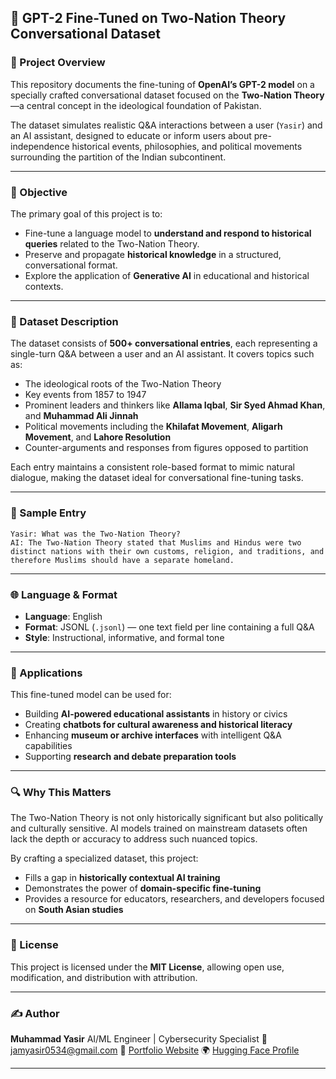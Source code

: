 ## 📜 GPT-2 Fine-Tuned on Two-Nation Theory Conversational Dataset

### 🧠 Project Overview

This repository documents the fine-tuning of **OpenAI’s GPT-2 model** on a specially crafted conversational dataset focused on the **Two-Nation Theory**—a central concept in the ideological foundation of Pakistan.

The dataset simulates realistic Q\&A interactions between a user (`Yasir`) and an AI assistant, designed to educate or inform users about pre-independence historical events, philosophies, and political movements surrounding the partition of the Indian subcontinent.

---

### 🎯 Objective

The primary goal of this project is to:

* Fine-tune a language model to **understand and respond to historical queries** related to the Two-Nation Theory.
* Preserve and propagate **historical knowledge** in a structured, conversational format.
* Explore the application of **Generative AI** in educational and historical contexts.

---

### 📂 Dataset Description

The dataset consists of **500+ conversational entries**, each representing a single-turn Q\&A between a user and an AI assistant. It covers topics such as:

* The ideological roots of the Two-Nation Theory
* Key events from 1857 to 1947
* Prominent leaders and thinkers like **Allama Iqbal**, **Sir Syed Ahmad Khan**, and **Muhammad Ali Jinnah**
* Political movements including the **Khilafat Movement**, **Aligarh Movement**, and **Lahore Resolution**
* Counter-arguments and responses from figures opposed to partition

Each entry maintains a consistent role-based format to mimic natural dialogue, making the dataset ideal for conversational fine-tuning tasks.

--- 

### 📘 Sample Entry

```
Yasir: What was the Two-Nation Theory?
AI: The Two-Nation Theory stated that Muslims and Hindus were two distinct nations with their own customs, religion, and traditions, and therefore Muslims should have a separate homeland.
```

---

### 🌐 Language & Format

* **Language**: English
* **Format**: JSONL (`.jsonl`) — one text field per line containing a full Q\&A
* **Style**: Instructional, informative, and formal tone

---

### 🧠 Applications

This fine-tuned model can be used for:

* Building **AI-powered educational assistants** in history or civics
* Creating **chatbots for cultural awareness and historical literacy**
* Enhancing **museum or archive interfaces** with intelligent Q\&A capabilities
* Supporting **research and debate preparation tools**

---

### 🔍 Why This Matters

The Two-Nation Theory is not only historically significant but also politically and culturally sensitive. AI models trained on mainstream datasets often lack the depth or accuracy to address such nuanced topics.

By crafting a specialized dataset, this project:

* Fills a gap in **historically contextual AI training**
* Demonstrates the power of **domain-specific fine-tuning**
* Provides a resource for educators, researchers, and developers focused on **South Asian studies**

---

### 📄 License

This project is licensed under the **MIT License**, allowing open use, modification, and distribution with attribution.

---

### ✍️ Author

**Muhammad Yasir**
AI/ML Engineer | Cybersecurity Specialist
📧 [jamyasir0534@gmail.com](mailto:jamyasir0534@gmail.com)
🔗 [Portfolio Website](https://devsecure.netlify.app)
🌍 [Hugging Face Profile](https://huggingface.co/jamyasir)

---

